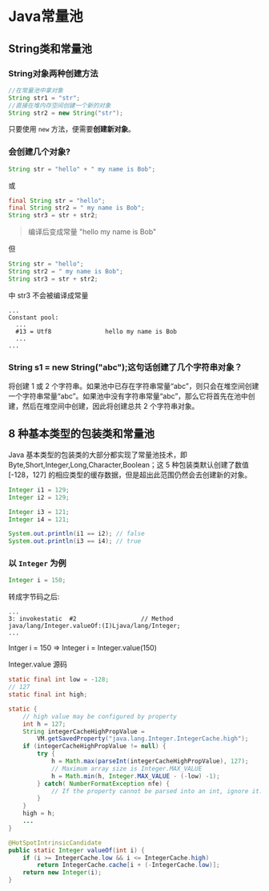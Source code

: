 # Java常量池

## String类和常量池

### String对象两种创建方法

```java
//在常量池中拿对象
String str1 = "str";
//直接在堆内存空间创建一个新的对象
String str2 = new String("str");
```

只要使用 `new` 方法，便需要**创建新对象**。

### 会创建几个对象?

```Java
String str = "hello" + " my name is Bob";
```

或

```java
final String str = "hello";
final String str2 = " my name is Bob";
String str3 = str + str2;
```

> 编译后变成常量  "hello my name is Bob"

但

```java
String str = "hello";
String str2 = " my name is Bob";
String str3 = str + str2;
```

中 str3 不会被编译成常量

```x86asm
...
Constant pool:
  ...
  #13 = Utf8               hello my name is Bob
  ...
...
```

### String s1 = new String("abc");这句话创建了几个字符串对象？

将创建 1 或 2 个字符串。如果池中已存在字符串常量“abc”，则只会在堆空间创建一个字符串常量“abc”。如果池中没有字符串常量“abc”，那么它将首先在池中创建，然后在堆空间中创建，因此将创建总共 2 个字符串对象。

## 8 种基本类型的包装类和常量池

Java 基本类型的包装类的大部分都实现了常量池技术，即 Byte,Short,Integer,Long,Character,Boolean；这 5 种包装类默认创建了数值[-128，127] 的相应类型的缓存数据，但是超出此范围仍然会去创建新的对象。

```java
Integer i1 = 129;
Integer i2 = 129;

Integer i3 = 121;
Integer i4 = 121;

System.out.println(i1 == i2); // false
System.out.println(i3 == i4); // true
```

### 以 `Integer` 为例

```java
Integer i = 150;
```

转成字节码之后:

```x86asm
...
3: invokestatic  #2                  // Method java/lang/Integer.valueOf:(I)Ljava/lang/Integer;
...
```

Intger i = 150 => Integer i = Integer.value(150)

Integer.value 源码

```java
static final int low = -128;
// 127
static final int high;

static {
    // high value may be configured by property
    int h = 127;
    String integerCacheHighPropValue =
        VM.getSavedProperty("java.lang.Integer.IntegerCache.high");
    if (integerCacheHighPropValue != null) {
        try {
            h = Math.max(parseInt(integerCacheHighPropValue), 127);
            // Maximum array size is Integer.MAX_VALUE
            h = Math.min(h, Integer.MAX_VALUE - (-low) -1);
        } catch( NumberFormatException nfe) {
            // If the property cannot be parsed into an int, ignore it.
        }
    }
    high = h;
    ...
}

@HotSpotIntrinsicCandidate
public static Integer valueOf(int i) {
    if (i >= IntegerCache.low && i <= IntegerCache.high)
        return IntegerCache.cache[i + (-IntegerCache.low)];
    return new Integer(i);
}
```